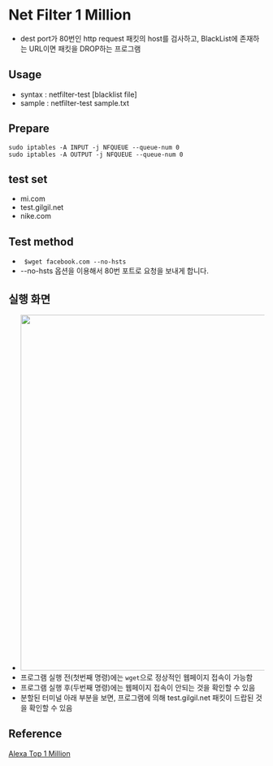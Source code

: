 # Net Filter 1 Million
- dest port가 80번인 http request 패킷의 host를 검사하고, BlackList에 존재하는 URL이면 패킷을 DROP하는 프로그램

## Usage
- syntax : netfilter-test [blacklist file]<br>
- sample : netfilter-test sample.txt<br>

## Prepare
```
sudo iptables -A INPUT -j NFQUEUE --queue-num 0
sudo iptables -A OUTPUT -j NFQUEUE --queue-num 0
```

## test set
- mi.com
- test.gilgil.net
- nike.com

## Test method
- ``` $wget facebook.com --no-hsts```
- --no-hsts 옵션을 이용해서 80번 포트로 요청을 보내게 합니다.

## 실행 화면
- <img src="https://github.com/ehn1225/Netfilter_1M/assets/5174517/7fe93105-13c2-4e1c-a50a-8cd4b2d89356"  width="700"/>
- 프로그램 실행 전(첫번째 명령)에는 ```wget```으로 정상적인 웹페이지 접속이 가능함
- 프로그램 실행 후(두번째 명령)에는 웹페이지 접속이 안되는 것을 확인할 수 있음
- 분할된 터미널 아래 부분을 보면, 프로그램에 의해 test.gilgil.net 패킷이 드랍된 것을 확인할 수 있음

## Reference
[Alexa Top 1 Million](https://github.com/mozilla/cipherscan/tree/master/top1m)
